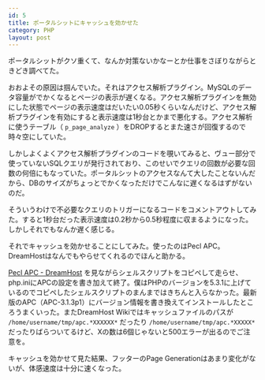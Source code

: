 ```yaml
---
id: 5
title: ポータルシットにキャッシュを効かせた
category: PHP
layout: post
---
```



ポータルシットがクソ重くて、なんか対策ないかなーとか仕事をさぼりながらときどき調べてた。

おおよその原因は掴んでいた。それはアクセス解析プラグイン。MySQLのデータ容量がでかくなるとページの表示が遅くなる。アクセス解析プラグインを無効にした状態でページの表示速度はだいたい0.05秒くらいなんだけど、アクセス解析プラグインを有効にすると表示速度は1秒台とかまで悪化する。アクセス解析に使うテーブル（ `p_page_analyze` ）をDROPするとまた速さが回復するので時々空にしていた。

しかしよくよくアクセス解析プラグインのコードを覗いてみると、ヴュー部分で使っていないSQLクエリが発行されており、このせいでクエリの回数が必要な回数の何倍にもなっていた。ポータルシットのアクセスなんて大したことないんだから、DBのサイズがちょっとでかくなっただけでこんなに遅くなるはずがないのだ。

そういうわけで不必要なクエリのトリガーになるコードをコメントアウトしてみた。すると1秒台だった表示速度は0.2秒から0.5秒程度に収まるようになった。しかしそれでもなんか遅く感じる。

それでキャッシュを効かせることにしてみた。使ったのはPecl APC。DreamHostはなんでもやらせてくれるのでほんと助かる。

[Pecl APC - DreamHost](http://wiki.dreamhost.com/Pecl_APC) を見ながらシェルスクリプトをコピペして走らせ、php.iniにAPCの設定を書き加えて終了。僕はPHPのバージョンを5.3.1に上げているのでコピペしたシェルスクリプトのまんまではきちんと入らなかった。最新版のAPC（APC-3.1.3p1）にバージョン情報を書き換えてインストールしたところうまくいった。またDreamHost Wikiではキャッシュファイルのパスが `/home/username/tmp/apc.*XXXXXX*` だったり `/home/username/tmp/apc.*XXXXX*` だったりばらついてるけど、Xの数は6個じゃないと500エラーが出るのでご注意を。

キャッシュを効かせて見た結果、フッターのPage Generationはあまり変化がないが、体感速度は十分に速くなった。